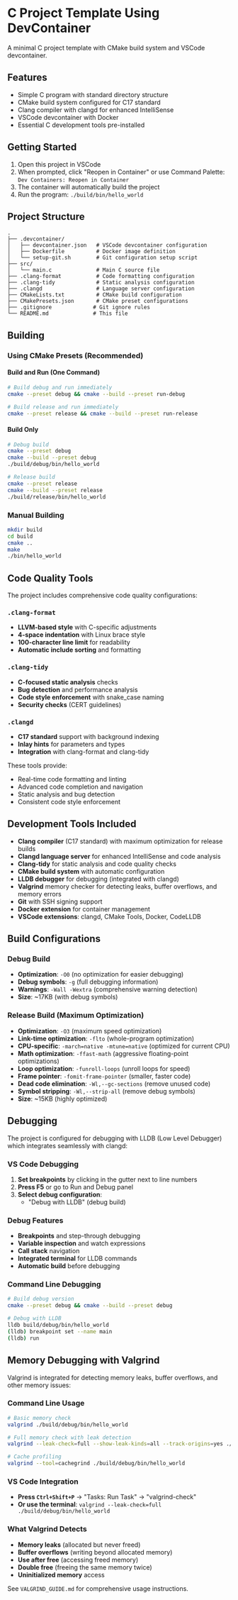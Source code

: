 # C Project Template Using DevContainer

A minimal C project template with CMake build system and VSCode devcontainer.

## Features

- Simple C program with standard directory structure
- CMake build system configured for C17 standard
- Clang compiler with clangd for enhanced IntelliSense
- VSCode devcontainer with Docker
- Essential C development tools pre-installed

## Getting Started

1. Open this project in VSCode
2. When prompted, click "Reopen in Container" or use Command Palette: `Dev Containers: Reopen in Container`
3. The container will automatically build the project
4. Run the program: `./build/bin/hello_world`

## Project Structure

```
.
├── .devcontainer/
│   ├── devcontainer.json   # VSCode devcontainer configuration
│   ├── Dockerfile          # Docker image definition
│   └── setup-git.sh        # Git configuration setup script
├── src/
│   └── main.c              # Main C source file
├── .clang-format           # Code formatting configuration
├── .clang-tidy             # Static analysis configuration  
├── .clangd                 # Language server configuration
├── CMakeLists.txt          # CMake build configuration
├── CMakePresets.json       # CMake preset configurations
├── .gitignore             # Git ignore rules
└── README.md              # This file
```

## Building

### Using CMake Presets (Recommended)

#### Build and Run (One Command)
```bash
# Build debug and run immediately
cmake --preset debug && cmake --build --preset run-debug

# Build release and run immediately
cmake --preset release && cmake --build --preset run-release
```

#### Build Only
```bash
# Debug build
cmake --preset debug
cmake --build --preset debug
./build/debug/bin/hello_world

# Release build
cmake --preset release
cmake --build --preset release
./build/release/bin/hello_world
```

### Manual Building

```bash
mkdir build
cd build
cmake ..
make
./bin/hello_world
```

## Code Quality Tools

The project includes comprehensive code quality configurations:

### `.clang-format`
- **LLVM-based style** with C-specific adjustments
- **4-space indentation** with Linux brace style
- **100-character line limit** for readability
- **Automatic include sorting** and formatting

### `.clang-tidy`
- **C-focused static analysis** checks
- **Bug detection** and performance analysis
- **Code style enforcement** with snake_case naming
- **Security checks** (CERT guidelines)

### `.clangd`
- **C17 standard** support with background indexing
- **Inlay hints** for parameters and types
- **Integration** with clang-format and clang-tidy

These tools provide:
- Real-time code formatting and linting
- Advanced code completion and navigation
- Static analysis and bug detection
- Consistent code style enforcement

## Development Tools Included

- **Clang compiler** (C17 standard) with maximum optimization for release builds
- **Clangd language server** for enhanced IntelliSense and code analysis
- **Clang-tidy** for static analysis and code quality checks
- **CMake build system** with automatic configuration
- **LLDB debugger** for debugging (integrated with clangd)
- **Valgrind** memory checker for detecting leaks, buffer overflows, and memory errors
- **Git** with SSH signing support
- **Docker extension** for container management
- **VSCode extensions**: clangd, CMake Tools, Docker, CodeLLDB

## Build Configurations

### Debug Build
- **Optimization**: `-O0` (no optimization for easier debugging)
- **Debug symbols**: `-g` (full debugging information)
- **Warnings**: `-Wall -Wextra` (comprehensive warning detection)
- **Size**: ~17KB (with debug symbols)

### Release Build (Maximum Optimization)
- **Optimization**: `-O3` (maximum speed optimization)
- **Link-time optimization**: `-flto` (whole-program optimization)
- **CPU-specific**: `-march=native -mtune=native` (optimized for current CPU)
- **Math optimization**: `-ffast-math` (aggressive floating-point optimizations)
- **Loop optimization**: `-funroll-loops` (unroll loops for speed)
- **Frame pointer**: `-fomit-frame-pointer` (smaller, faster code)
- **Dead code elimination**: `-Wl,--gc-sections` (remove unused code)
- **Symbol stripping**: `-Wl,--strip-all` (remove debug symbols)
- **Size**: ~15KB (highly optimized)

## Debugging

The project is configured for debugging with LLDB (Low Level Debugger) which integrates seamlessly with clangd:

### VS Code Debugging
1. **Set breakpoints** by clicking in the gutter next to line numbers
2. **Press F5** or go to Run and Debug panel
3. **Select debug configuration**:
   - "Debug with LLDB" (debug build)

### Debug Features
- **Breakpoints** and step-through debugging
- **Variable inspection** and watch expressions
- **Call stack** navigation
- **Integrated terminal** for LLDB commands
- **Automatic build** before debugging

### Command Line Debugging
```bash
# Build debug version
cmake --preset debug && cmake --build --preset debug

# Debug with LLDB
lldb build/debug/bin/hello_world
(lldb) breakpoint set --name main
(lldb) run
```

## Memory Debugging with Valgrind

Valgrind is integrated for detecting memory leaks, buffer overflows, and other memory issues:

### Command Line Usage
```bash
# Basic memory check
valgrind ./build/debug/bin/hello_world

# Full memory check with leak detection
valgrind --leak-check=full --show-leak-kinds=all --track-origins=yes ./build/debug/bin/hello_world

# Cache profiling
valgrind --tool=cachegrind ./build/debug/bin/hello_world
```

### VS Code Integration
- **Press `Ctrl+Shift+P`** → "Tasks: Run Task" → "valgrind-check"
- **Or use the terminal**: `valgrind --leak-check=full ./build/debug/bin/hello_world`

### What Valgrind Detects
- **Memory leaks** (allocated but never freed)
- **Buffer overflows** (writing beyond allocated memory)
- **Use after free** (accessing freed memory)
- **Double free** (freeing the same memory twice)
- **Uninitialized memory** access

See `VALGRIND_GUIDE.md` for comprehensive usage instructions.
